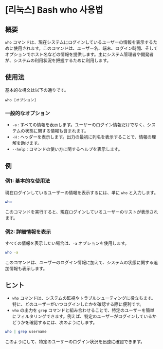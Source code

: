 # [리눅스] Bash who 사용법

## 概要
`who` コマンドは、現在システムにログインしているユーザーの情報を表示するために使用されます。このコマンドは、ユーザー名、端末、ログイン時間、そしてオプションでホスト名などの情報を提供します。主にシステム管理者や開発者が、システムの利用状況を把握するために利用します。

## 使用法
基本的な構文は以下の通りです。

```
who [オプション]
```

### 一般的なオプション
- `-a` : すべての情報を表示します。ユーザーのログイン情報だけでなく、システムの状態に関する情報も含まれます。
- `-H` : ヘッダーを表示します。出力の最初に列名を表示することで、情報の理解を助けます。
- `--help` : コマンドの使い方に関するヘルプを表示します。

## 例
### 例1: 基本的な使用法
現在ログインしているユーザーの情報を表示するには、単に `who` と入力します。

```bash
who
```

このコマンドを実行すると、現在ログインしているユーザーのリストが表示されます。

### 例2: 詳細情報を表示
すべての情報を表示したい場合は、`-a` オプションを使用します。

```bash
who -a
```

このコマンドは、ユーザーのログイン情報に加えて、システムの状態に関する追加情報も表示します。

## ヒント
- `who` コマンドは、システムの監視やトラブルシューティングに役立ちます。特に、どのユーザーがいつログインしたかを確認する際に便利です。
- `who` の出力を `grep` コマンドと組み合わせることで、特定のユーザーを簡単にフィルタリングできます。例えば、特定のユーザーがログインしているかどうかを確認するには、次のようにします。

```bash
who | grep username
```

このようにして、特定のユーザーのログイン状況を迅速に確認できます。